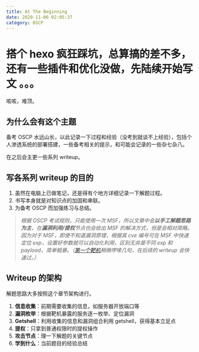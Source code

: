 ```yaml
---
title: At The Beginning
date: 2020-11-06 02:05:37
category: OSCP
---
```


# 搭个 hexo 疯狂踩坑，总算搞的差不多，还有一些插件和优化没做，先陆续开始写文 。。。

咳咳，难顶。

## 为什么会有这个主题

备考 OSCP 水远山长，以此记录一下过程和经验（没考到就谈不上经验），包括个人渗透系统的部署搭建，一些备考相关的提示，和可能会记录的一些杂七杂八。

在之后会主更一些系列 writeup。

## 写各系列 writeup 的目的
1. 虽然在电脑上已做笔记，还是得有个地方详细记录一下解题过程。
2. 书写本身就是对知识点的加固和串联。
3. 为备考 OSCP 而加强练习与总结。

> *根据 OSCP 考试规则，只能使用一次 MSF，所以文章中会**以手工解题思路为主**，在**漏洞利用/提权**节点也会给出 MSF 的解决方式，但是会相对简略。因为对于 MSF，即使不知道漏洞原理，根据其 cve 编号可在 MSF 中快速定位 exp，设置好参数就可以自动化利用，区别无非是不同 exp 和 payload，简单粗暴。（[第一个靶机](../Lame-Writeup)稍微啰嗦几句，在后续的 writeup 会快速过。）*


## Writeup 的架构
解题思路大多按照这个章节架构进行。
1. **信息收集**：前期需要收集的信息，如服务器开放端口等
2. **漏洞枚举**：根据靶机暴露的服务逐一枚举、定位漏洞
3. **Getshell**：利用收集的信息和漏洞组合利用 getshell，获得基本立足点
4. **提权**：只拿到普通权限时的提权操作
5. **攻击节点**：理一下解题的关键节点
6. **学到什么**：当前题目的经验总结